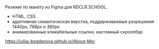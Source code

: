 Pезюме по макету из Figma для RDCLR.SCHOOL.  
- HTML, CSS  
- адаптивная семантическая верстка, поддерживаемые разрешения 1440px, 768px и 360px 
- анимированные кликабельные ссылки, кастомный скроллбар

https://iuliia-bogdanova.github.io/About-Me/
